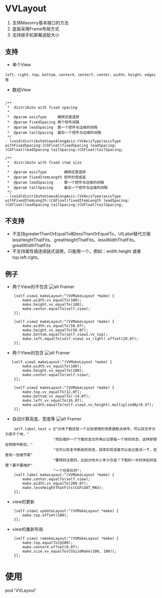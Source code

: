 # VVLayout

1. 支持Masonry基本接口的方法
2. 底层采用Frame布局方式
3. 支持按手机屏幕适配大小

## 支持
* 单个View
```obj-c
left、right、top、bottom、centerX、centerY、center、width、height、edges等
```
* 数组View

```obj-c

/**
 *  distribute with fixed spacing
 *
 *  @param axisType     横排还是竖排
 *  @param fixedSpacing 两个控件间隔
 *  @param leadSpacing  第一个控件与边缘的间隔
 *  @param tailSpacing  最后一个控件与边缘的间隔
 */
- (void)distributeViewsAlongAxis:(VVAxisType)axisType withFixedSpacing:(CGFloat)fixedSpacing leadSpacing:(CGFloat)leadSpacing tailSpacing:(CGFloat)tailSpacing;

/**
 *  distribute with fixed item size
 *
 *  @param axisType        横排还是竖排
 *  @param fixedItemLength 控件的宽或高
 *  @param leadSpacing     第一个控件与边缘的间隔
 *  @param tailSpacing     最后一个控件与边缘的间隔
 */
- (void)distributeViewsAlongAxis:(VVAxisType)axisType withFixedItemLength:(CGFloat)fixedItemLength leadSpacing:(CGFloat)leadSpacing tailSpacing:(CGFloat)tailSpacing;

```
## 不支持
* 不支持greaterThanOrEqualTo和lessThanOrEqualTo，UILabel替代方案lessHeightThatFits、greatHeightThatFits、lessWidthThatFits、greatWidthThatFits
* 不支持属性值连续链式调用，只能用一个。例如：width.height 或者 top.left.right。

## 例子
* 两个View的不包含
![alt Framer](https://user-gold-cdn.xitu.io/2019/8/27/16cd11eae9807e99?w=446&h=378&f=png&s=4330)

```obj-c
    [self.view1 makeLayout:^(VVMakeLayout *make) {
        make.width.vv_equalTo(100);
        make.height.vv_equalTo(100);
        make.center.equalTo(self.view);
    }];

    [self.view2 makeLayout:^(VVMakeLayout *make) {
        make.width.vv_equalTo(50.0f);
        make.height.vv_equalTo(50.0f);
        make.bottom.equalTo(self.view1.vv_top);
        make.left.equalTo(self.view1.vv_right).offset(20.0f);
    }];
```
* 两个View的包含
![alt Framer](https://user-gold-cdn.xitu.io/2019/8/27/16cd12287b59f6fc?w=202&h=188&f=png&s=1528)
```obj-c
   [self.view1 makeLayout:^(VVMakeLayout *make) {
        make.width.vv_equalTo(100);
        make.height.vv_equalTo(100);
        make.center.equalTo(self.view);
    }];

    [self.view2 makeLayout:^(VVMakeLayout *make) {
        make.top.vv_equalTo(12.0f);
        make.bottom.vv_equalTo(-14.0f);
        make.left.vv_equalTo(16.0f);
        make.width.equalTo(self.view1.vv_height).multipliedBy(0.5f);
    }];
```
* 自动计算高度、宽度等
![alt Framer](https://user-gold-cdn.xitu.io/2019/8/27/16cd1262a29170be?w=448&h=370&f=png&s=114928)
```obj-c
    self.label.text = @"分块下载还有一个比较使用的场景是断点续传，可以将文件分为若干个块，"
                      "然后维护一个下载状态文件用以记录每一个块的状态，这样即使在网络中断后，"
                      "也可以恢复中断前的状态，具体实现读者可以自己尝试一下，还是有一些细节需"
                      "要特别注意的，比如分块大小多少合适？下载到一半的块如何处理？要不要维护"
                      "一个任务队列";
    [self.label makeLayout:^(VVMakeLayout *make) {
        make.center.equalTo(self.view);
        make.width.vv_equalTo(200.0f);
        make.lessHeightThatFits(CGFLOAT_MAX);
    }];
```
* view的更新
```obj-c
    [self.view1 updateLayout:^(VVMakeLayout *make) {
        make.top.offset(100);
    }];
```
* view的重新布局
```obj-c
    [self.view1 remakeLayout:^(VVMakeLayout *make) {
        make.top.equalTo(@200);
        make.centerX.offset(0.0f);
        make.size.vv_equalTo(CGSizeMake(100, 100));
    }];
```

# 使用
pod 'VVLayout'

